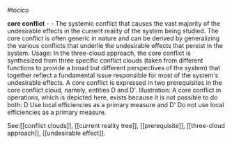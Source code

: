 #tocico

<b>core conflict</b> - - The systemic conflict that causes the vast majority of the undesirable effects in the current reality of the system being studied.  The core conflict is often generic in nature and can be derived by generalizing the various conflicts that underlie the undesirable effects that persist in the system. 
Usage:  In the three-cloud approach, the core conflict is synthesized from three specific conflict clouds (taken from different functions to provide a broad but different perspectives of the system) that together reflect a fundamental issue responsible for most of the system's undesirable effects. A core conflict is expressed in two prerequisites in the core conflict cloud, namely, entities D and D'.
Illustration:  A core conflict in operations, which is depicted here, exists because it is not possible to do both: D Use local efficiencies as a primary measure and D' Do not use local efficiencies as a primary measure.  
 
 



See:[[conflict clouds]], [[current reality tree]], [[prerequisite]], [[three-cloud approach]], [[undesirable effect]].



